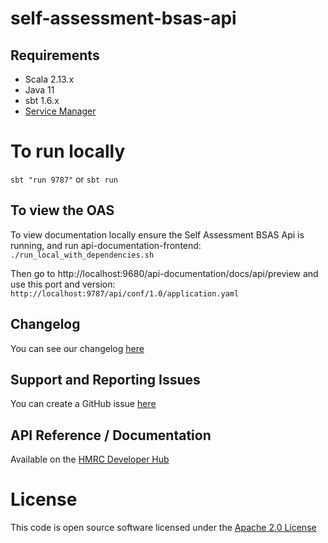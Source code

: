 # self-assessment-bsas-api

## Requirements

- Scala 2.13.x
- Java 11
- sbt 1.6.x
- [Service Manager](https://github.com/hmrc/sm2)

# To run locally

`sbt "run 9787"`
or
`sbt run`

## To view the OAS

To view documentation locally ensure the Self Assessment BSAS Api is running, and run api-documentation-frontend:
`./run_local_with_dependencies.sh`

Then go to http://localhost:9680/api-documentation/docs/api/preview and use this port and version:
`http://localhost:9787/api/conf/1.0/application.yaml`

## Changelog

You can see our changelog [here](https://github.com/hmrc/income-tax-mtd-changelog/wiki)

## Support and Reporting Issues

You can create a GitHub issue [here](https://github.com/hmrc/income-tax-mtd-changelog/issues)

## API Reference / Documentation

Available on
the [HMRC Developer Hub](https://developer.service.hmrc.gov.uk/api-documentation/docs/api/service/self-assessment-bsas-api/3.0)

# License

This code is open source software licensed under
the [Apache 2.0 License]("http://www.apache.org/licenses/LICENSE-2.0.html")
